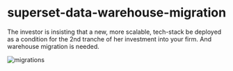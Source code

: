 # superset-data-warehouse-migration
The investor is insisting that a new, more scalable, tech-stack be deployed as a condition for the 2nd tranche of her investment into your firm. And warehouse migration is needed.

![migrations](https://user-images.githubusercontent.com/99503155/181825128-275caf0d-ec09-42d8-ac0e-3c82b9c261dd.gif)
